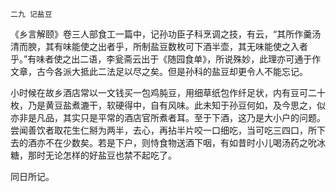     二九 记盐豆 

   《乡言解颐》卷三人部食工一篇中，记孙功臣子科烹调之技，有云，“其所作羹汤清而腴，其有味能使之出者乎，所制盐豆数枚可下酒半壶，其无味能使之入者乎。”有味者使之出二语，李瓮斋云出于《随园食单》，所说殊妙，此理亦可通于作文章，古今各派大抵此二法足以尽之矣。但是孙科的盐豆却更令人不能忘记。

   小时候在故乡酒店常以一文钱买一包鸡肫豆，用细草纸包作纤足状，内有豆可二十枚，乃是黄豆盐煮漉干，软硬得中，自有风味。此未知于孙豆何如，及今思之，似亦非是凡品，其实只是平常的酒店官所煮者耳。至于下酒，这乃是大小户的问题。尝闻善饮者取花生仁掰为两半，去心，再拈半片咬一口细吃，当可吃三四口，所下去的酒亦不在少数矣。若是下户，则恃食物送酒下咽，有如昔时小儿喝汤药之吮冰糖，那时无论怎样的好盐豆也禁不起吃了。

   同日所记。

